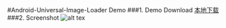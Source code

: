 #Android-Universal-Image-Loader Demo
###1. Demo Download
[本地下载](https://raw.githubusercontent.com/android-cn/android-open-project-demo/master/universal-image-loader-demo-huxian99/apk/uil_demo.apk)
###2. Screenshot
![alt tex](https://raw.githubusercontent.com/android-cn/android-open-project-demo/master/event-bus-demo/apk/event-bus-demo.gif)

